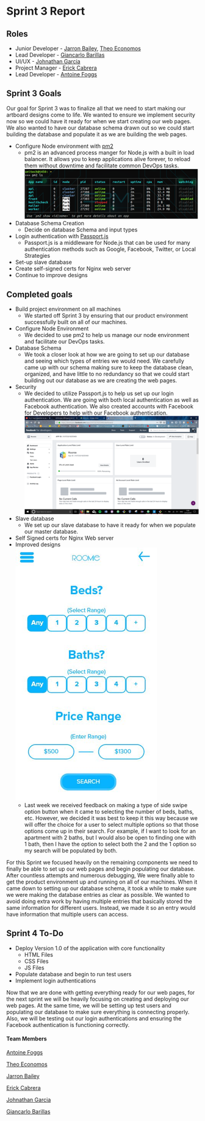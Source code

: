 # Sprint 3 Report

## Roles

- Junior Developer - [Jarron Bailey](https://github.com/jarronb), [Theo Economos](https://github.com/teconomo)
- Lead Developer - [Giancarlo Barillas](https://github.com/giancarlobarillas)
- UI/UX - [Johnathan Garcia](https://github.com/)
- Project Manager - [Erick Cabrera](https://github.com/ecabrera796)
- Lead Developer - [Antoine Foggs](https://github.com/AFoggs)

## Sprint 3 Goals

Our goal for Sprint 3 was to finalize all that we need to start making our artboard designs come to life. We wanted to ensure we implement security now so we could have it ready for when we start creating our web pages. We also wanted to have our database schema drawn out so we could start building the database and populate it as we are building the web pages.

- Configure Node environment with [pm2](http://pm2.keymetrics.io/)
  - pm2 is an advanced process manger for Node.js with a built in load balancer. It allows you to keep applications alive forever, to reload them without downtime and facilitate common DevOps tasks.  
    ![pm2 screenshot](../../images/sprint2/pm2.PNG)
- Database Schema Creation
  - Decide on database Schema and input types
- Login authentication with [Passport.js](http://www.passportjs.org/)
  - Passport.js is a middleware for Node.js that can be used for many authentication methods such as Google, Facebook, Twitter, or Local Strategies
- Set-up slave database
- Create self-signed certs for Nginx web server
- Continue to improve designs

## Completed goals

- Build project environment on all machines
  - We started off Sprint 3 by ensuring that our product environment successfully built on all of our machines.
- Configure Node Environment
  - We decided to use pm2 to help us manage our node environment and facilitate our DevOps tasks.
- Database Schema
  - We took a closer look at how we are going to set up our database and seeing which types of entries we would need. We carefully came up with our schema making sure to keep the database clean, organized, and have little to no redundancy so that we could start building out our database as we are creating the web pages.
- Security
  - We decided to utilize Passport.js to help us set up our login authentication. We are going with both local authentication as well as Facebook authentication. We also created accounts with Facebook for Developers to help with our Facebook authentication.
  ![Facebok for Developers](../../images/sprint3/fbdev.png)
- Slave database
  - We set up our slave database to have it ready for when we populate our master database.
- Self Signed certs for Nginx Web server
- Improved designs
  ![Bed and Bath Filter](../../design-files/snippet-pictures/filter-bedbathprice.JPG)
  - Last week we received feedback on making a type of side swipe option button when it came to selecting the number of beds, baths, etc. However, we decided it was best to keep it this way because we will offer the choice for a user to select multiple options so that those options come up in their search. For example, if I want to look for an apartment with 2 baths, but I would also be open to finding one with 1 bath, then I have the option to select both the 2 and the 1 option so my search will be populated by both.

For this Sprint we focused heavily on the remaining components we need to finally be able to set up our web pages and begin populating our database. After countless attempts and numerous debugging, We were finally able to get the product environment up and running on all of our machines. When it came down to setting up our database schema, it took a while to make sure we were making the database entries as clear as possible. We wanted to avoid doing extra work by having multiple entries that basically stored the same information for different users. Instead, we made it so an entry would have information that multiple users can access.

## Sprint 4 To-Do

- Deploy Version 1.0 of the application with core functionality
  - HTML Files
  - CSS Files
  - JS Files
- Populate database and begin to run test users
- Implement login authentications

Now that we are done with getting everything ready for our web pages, for the next sprint we will be heavily focusing on creating and deploying our web pages. At the same time, we will be setting up test users and populating our database to make sure everything is connecting properly. Also, we will be testing out our login authentications and ensuring the Facebook authentication is functioning correctly.


#### Team Members

[Antoine Foggs](https://github.com/AFoggs)

[Theo Economos](https://github.com/teconomo)

[Jarron Bailey](https://github.com/jarronb)

[Erick Cabrera](https://github.com/ecabrera796)

[Johnathan Garcia](https://github.com/)

[Giancarlo Barillas](https://github.com/giancarlobarillas)
